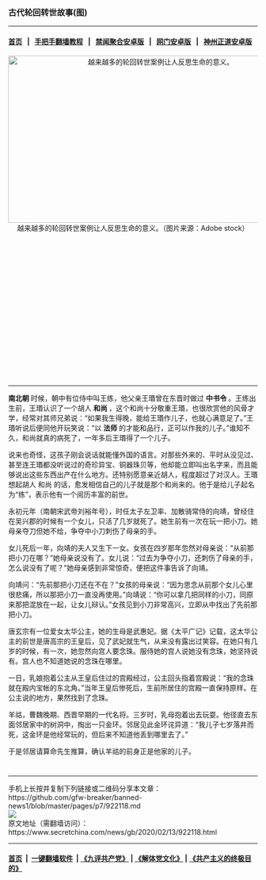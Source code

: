 ### 古代轮回转世故事(图)
------------------------

#### [首页](https://github.com/gfw-breaker/banned-news1/blob/master/README.md) &nbsp;&nbsp;|&nbsp;&nbsp; [手把手翻墙教程](https://github.com/gfw-breaker/guides/wiki) &nbsp;&nbsp;|&nbsp;&nbsp; [禁闻聚合安卓版](https://github.com/gfw-breaker/bn-android) &nbsp;&nbsp;|&nbsp;&nbsp; [网门安卓版](https://github.com/oGate2/oGate) &nbsp;&nbsp;|&nbsp;&nbsp; [神州正道安卓版](https://github.com/SzzdOgate/update) 



<div class="article_right" style="fone-color:#000">
 <p style="text-align:center">
  <img alt="越来越多的轮回转世案例让人反思生命的意义。" src="https://img2.secretchina.com/pic/2019/9-13/p2516851a667138318-ss.jpg" style="height:337px; width:600px"/>
  <br>
   越来越多的轮回转世案例让人反思生命的意义。（图片来源：Adobe stock）
   <span id="hideid" name="hideid" style="color:red;display:none;">
    <span href="https://www.secretchina.com">
    </span>
   </span>
  </br>
 </p>
 <div id="txt-mid1-t21-2017">
  <ins class="adsbygoogle" data-ad-client="ca-pub-1276641434651360" data-ad-slot="2451032099" style="display:inline-block;width:336px;height:280px">
  </ins>
  

---


  </div>
 </div>
 <p>
  <strong>
   <span href="https://www.secretchina.com/news/gb/tag/南北朝" target="_blank">
    南北朝
   </span>
  </strong>
  时候，朝中有位侍中叫王练，他父亲王瑉曾在东晋时做过
  <strong>
   中书令
  </strong>
  。王练出生前，王瑉认识了一个胡人
  <strong>
   和尚
  </strong>
  ，这个和尚十分敬重王瑉，也很欣赏他的风骨才学，经常对其师兄弟说：“如果我生得晚，能给王瑉作儿子，也就心满意足了。”王瑉听说后便同他开玩笑说：“以
  <strong>
   法师
  </strong>
  的才能和品行，正可以作我的儿子。”谁知不久，和尚就真的病死了，一年多后王瑉得了一个儿子。
  <span id="hideid" name="hideid" style="color:red;display:none;">
   <span href="https://www.secretchina.com">
   </span>
  </span>
 </p>
 <p>
  说来也奇怪，这孩子刚会说话就能懂外国的语言。对那些外来的、平时从没见过、甚至连王瑉都没听说过的奇珍异宝、铜器珠贝等，他却能立即叫出名字来，而且能够说出这些东西出产在什么地方。还特别愿意亲近胡人，程度超过了对汉人。王瑉想起胡人
  <span href="https://www.secretchina.com/news/gb/tag/和尚" target="_blank">
   和尚
  </span>
  的话，愈发相信自己的儿子就是那个和尚来的。他于是给儿子起名为“练”，表示他有一个阅历丰富的前世。
 </p>
 <p>
  永初元年（南朝宋武帝刘裕年号），时任太子左卫率、加散骑常侍的向靖，曾经住在吴兴郡的时候有一个女儿，只活了几岁就死了。她生前有一次在玩一把小刀。她母亲夺刀但她不给，争夺中小刀刺伤了母亲的手。
 </p>
 <p>
  女儿死后一年，向靖的夫人又生下一女。女孩在四岁那年忽然对母亲说：“从前那把小刀在哪？”她母亲说没有了。女儿说：“过去为争夺小刀，还刺伤了母亲的手，怎么说没有了呢？”她母亲感到非常惊奇，便把这件事告诉了向靖。
 </p>
 <p>
  向靖问：“先前那把小刀还在不在？”女孩的母亲说：“因为思念从前那个女儿心里很悲痛，所以那把小刀一直没再使用。”向靖说：“你可以拿几把同样的小刀，同原来那把混放在一起，让女儿辩认。”女孩见到小刀非常高兴，立即从中找出了先前那把小刀。
 </p>
 <p>
  唐玄宗有一位爱女太华公主，她的生母是武惠妃。据《太平广记》记载，这太华公主的前世是唐高宗的王皇后，见了武妃就生气，从来没有露出过笑容。在她只有几岁的时候，有一次，她忽然向宫人要念珠。服侍她的宫人说她没有念珠，她坚持说有。宫人也不知道她说的念珠在哪里。
 </p>
 <p>
  一日，乳娘抱着公主从王皇后住过的宫殿经过，公主回头指着宫殿说：“我的念珠就在殿内宝帐的东北角。”当年王皇后惨死后，生前所居住的宫殿一直保持原样。在公主说的地方，果然找到了念珠。
 </p>
 <p>
  羊祜，曹魏晚期、西晋早期的一代名将。三岁时，乳母抱着出去玩耍。他径直去东面邻居家中的树洞中，掏出一只金环。邻居见此金环诧异道：“我儿子七岁落井而死，这金环是他经常玩的，但后来不知道他丢到哪里去了。”
 </p>
 <p>
  于是邻居请算命先生推算，确认羊祜的前身正是他家的儿子。
 </p>
 <p>
  <center>
   <div>
    <div id="txt-mid2-t22-2017" style="display: block;  max-height: 351px;  overflow: hidden;">
     <div id="SC-21xxx">
     </div>
     <ins class="adsbygoogle" data-ad-client="ca-pub-1276641434651360" data-ad-format="auto" data-ad-slot="4301710469" data-full-width-responsive="true" style="display:block">
     </ins>
    </div>
   </div>
  </center>
  <div style="padding-top:12px;">
  </div>
 </p>
</div>

<hr/>
手机上长按并复制下列链接或二维码分享本文章：<br/>
https://github.com/gfw-breaker/banned-news1/blob/master/pages/p7/922118.md <br/>
<a href='https://github.com/gfw-breaker/banned-news1/blob/master/pages/p7/922118.md'><img src='https://github.com/gfw-breaker/banned-news1/blob/master/pages/p7/922118.md.png'/></a> <br/>
原文地址（需翻墙访问）：https://www.secretchina.com/news/gb/2020/02/13/922118.html


------------------------
#### [首页](https://github.com/gfw-breaker/banned-news1/blob/master/README.md) &nbsp;|&nbsp; [一键翻墙软件](https://github.com/gfw-breaker/nogfw/blob/master/README.md) &nbsp;| [《九评共产党》](https://github.com/gfw-breaker/9ping.md/blob/master/README.md#九评之一评共产党是什么) | [《解体党文化》](https://github.com/gfw-breaker/jtdwh.md/blob/master/README.md) | [《共产主义的终极目的》](https://github.com/gfw-breaker/gczydzjmd.md/blob/master/README.md)


<img src='http://gfw-breaker.win/banned-news/pages/p7/922118.md' width='0px' height='0px'/>
